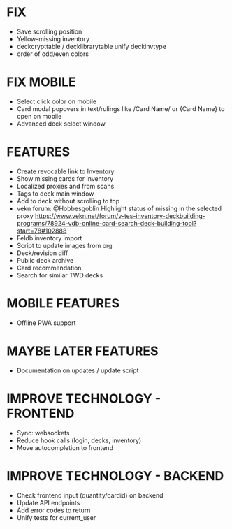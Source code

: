 # FIX
* Save scrolling position
* Yellow-missing inventory
* deckcrypttable / decklibrarytable unify deckinvtype
* order of odd/even colors

# FIX MOBILE
* Select click color on mobile
* Card modal popovers in text/rulings like /Card Name/ or {Card Name} to open on mobile
* Advanced deck select window

# FEATURES
* Create revocable link to Inventory
* Show missing cards for inventory
* Localized proxies and from scans
* Tags to deck main window
* Add to deck without scrolling to top
* vekn forum: @Hobbesgoblin Highlight status of missing in the selected proxy https://www.vekn.net/forum/v-tes-inventory-deckbuilding-programs/78924-vdb-online-card-search-deck-building-tool?start=78#102888
* Feldb inventory import
* Script to update images from org
* Deck/revision diff
* Public deck archive
* Card recommendation
* Search for similar TWD decks

# MOBILE FEATURES
* Offline PWA support

# MAYBE LATER FEATURES
* Documentation on updates / update script

# IMPROVE TECHNOLOGY - FRONTEND
* Sync: websockets
* Reduce hook calls (login, decks, inventory)
* Move autocompletion to frontend

# IMPROVE TECHNOLOGY - BACKEND
* Check frontend input (quantity/cardid) on backend
* Update API endpoints
* Add error codes to return
* Unify tests for current_user

